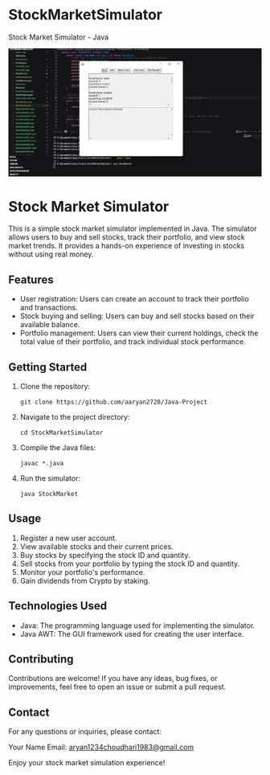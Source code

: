 # StockMarketSimulator
Stock Market Simulator - Java

![Thumbnail](thumbnail.png)

# Stock Market Simulator

This is a simple stock market simulator implemented in Java. The simulator allows users to buy and sell stocks, track their portfolio, and view stock market trends. It provides a hands-on experience of investing in stocks without using real money.

## Features

- User registration: Users can create an account to track their portfolio and transactions.
- Stock buying and selling: Users can buy and sell stocks based on their available balance.
- Portfolio management: Users can view their current holdings, check the total value of their portfolio, and track individual stock performance.

## Getting Started

1. Clone the repository:

   ```
   git clone https://github.com/aaryan2720/Java-Project
   ```

2. Navigate to the project directory:

   ```
   cd StockMarketSimulator
   ```

3. Compile the Java files:

   ```
   javac *.java
   ```

4. Run the simulator:

   ```
   java StockMarket
   ```

## Usage

1. Register a new user account.
2. View available stocks and their current prices.
3. Buy stocks by specifying the stock ID and quantity.
4. Sell stocks from your portfolio by typing the stock ID and quantity.
5. Monitor your portfolio's performance.
6. Gain dividends from Crypto by staking.

## Technologies Used

- Java: The programming language used for implementing the simulator.
- Java AWT: The GUI framework used for creating the user interface.

## Contributing

Contributions are welcome! If you have any ideas, bug fixes, or improvements, feel free to open an issue or submit a pull request.

## Contact

For any questions or inquiries, please contact:

Your Name
Email: aryan1234choudhari1983@gmail.com

Enjoy your stock market simulation experience!
